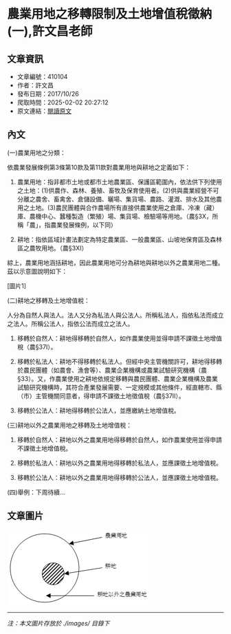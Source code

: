 # 農業用地之移轉限制及土地增值稅徵納(一),許文昌老師

## 文章資訊
- 文章編號：410104
- 作者：許文昌
- 發布日期：2017/10/26
- 爬取時間：2025-02-02 20:27:12
- 原文連結：[閱讀原文](https://real-estate.get.com.tw/Columns/detail.aspx?no=410104)

## 內文
(一)農業用地之分類：

依農業發展條例第3條第10款及第11款對農業用地與耕地之定義如下：

1. 農業用地：指非都市土地或都市土地農業區、保護區範圍內，依法供下列使用之土地：(1)供農作、森林、養殖、畜牧及保育使用者。(2)供與農業經營不可分離之農舍、畜禽舍、倉儲設備、曬場、集貨場、農路、灌溉、排水及其他農用之土地。(3)農民團體與合作農場所有直接供農業使用之倉庫、冷凍（藏）庫、農機中心、蠶種製造（繁殖）場、集貨場、檢驗場等用地。（農§3Ⅹ，所稱「農」，指農業發展條例，以下同）

2. 耕地：指依區域計畫法劃定為特定農業區、一般農業區、山坡地保育區及森林區之農牧用地。（農§3Ⅺ）

綜上，農業用地涵括耕地，因此農業用地可分為耕地與耕地以外之農業用地二種。茲以示意圖說明如下：

[圖片1]

(二)耕地之移轉及土地增值稅：

人分為自然人與法人。法人又分為私法人與公法人。所稱私法人，指依私法而成立之法人。所稱公法人，指依公法而成立之法人。

1. 移轉於自然人：耕地得移轉於自然人，如作農業使用並得申請不課徵土地增值稅（農§37Ⅰ）。

2. 移轉於私法人：耕地不得移轉於私法人。但經中央主管機關許可，耕地得移轉於農民團體（如農會、漁會等）、農業企業機構或農業試驗研究機構（農§33）。又，作農業使用之耕地依規定移轉與農民團體、農業企業機構及農業試驗研究機構時，其符合產業發展需要、一定規模或其他條件，經直轄市、縣（市）主管機關同意者，得申請不課徵土地徵值稅（農§37Ⅱ）。

3. 移轉於公法人：耕地得移轉於公法人，並應繳納土地增值稅。

(三)耕地以外之農業用地之移轉及土地增值稅：

1. 移轉於自然人：耕地以外之農業用地得移轉於自然人，如作農業使用並得申請不課徵土地增值稅。

2. 移轉於私法人：耕地以外之農業用地得移轉於私法人，並應課徵土地增值稅。

3. 移轉於公法人：耕地以外之農業用地得移轉於公法人，並應課徵土地增值稅。

(四)舉例：下周待續...

## 文章圖片

![圖片1](./images/410104_53d74174.png)


---
*注：本文圖片存放於 ./images/ 目錄下*
